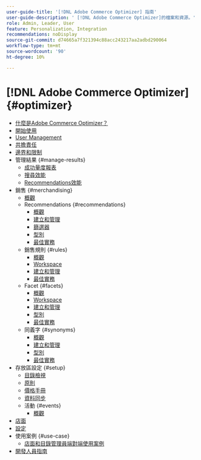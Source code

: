 ```yaml
---
user-guide-title: '[!DNL Adobe Commerce Optimizer] 指南'
user-guide-description: ' [!DNL Adobe Commerce Optimizer]的檔案和資源。'
role: Admin, Leader, User
feature: Personalization, Integration
recommendations: noDisplay
source-git-commit: d74665a7f321394c88acc243217aa2adbd290064
workflow-type: tm+mt
source-wordcount: '90'
ht-degree: 10%

---
```


# [!DNL Adobe Commerce Optimizer] {#optimizer}

- [什麼是Adobe Commerce Optimizer？](overview.md)
- [開始使用](get-started.md)
- [User Management](user-management.md)
- [共擔責任](shared-responsibility.md)
- [邊界和限制](boundaries-limits.md)
- 管理結果 {#manage-results}
   - [成功量度報表](./manage-results/success-metrics.md)
   - [搜尋效能](./manage-results/search-performance.md)
   - [Recommendations效能](./manage-results/recommendation-performance.md)
- 銷售 {#merchandising}
   - [概觀](./merchandising/overview.md)
   - Recommendations {#recommendations}
      - [概觀](./merchandising/recommendations/overview.md)
      - [建立和管理](./merchandising/recommendations/create.md)
      - [篩選器](./merchandising/recommendations/filters.md)
      - [型別](./merchandising/recommendations/types.md)
      - [最佳實務](./merchandising/recommendations/best-practice.md)
   - 銷售規則 {#rules}
      - [概觀](./merchandising/rules/overview.md)
      - [Workspace](./merchandising/rules/workspace.md)
      - [建立和管理](./merchandising/rules/add.md)
      - [最佳實務](./merchandising/rules/best-practice.md)
   - Facet {#facets}
      - [概觀](./merchandising/facets/overview.md)
      - [Workspace](./merchandising/facets/workspace.md)
      - [建立和管理](./merchandising/facets/add.md)
      - [型別](./merchandising/facets/type.md)
      - [最佳實務](./merchandising/facets/best-practice.md)
   - 同義字 {#synonyms}
      - [概觀](./merchandising/synonyms/overview.md)
      - [建立和管理](./merchandising/synonyms/add.md)
      - [型別](./merchandising/synonyms/type.md)
      - [最佳實務](./merchandising/synonyms/best-practice.md)
- 存放區設定 {#setup}
   - [目錄檢視](./setup/catalog-view.md)
   - [原則](./setup/policies.md)
   - [價格手冊](./setup/pricebooks.md)
   - [資料同步](./setup/data-sync.md)
   - 活動 {#events}
      - [概觀](./setup/events/overview.md)
- [店面](storefront.md)
- [設定](settings.md)
- 使用案例 {#use-case}
   - [店面和目錄管理員端對端使用案例](./use-case/admin-use-case.md)
- [開發人員指南](https://developer-stage.adobe.com/commerce/services/composable-catalog/)
